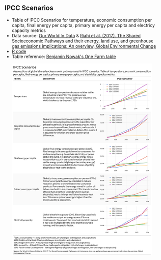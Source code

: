 ## IPCC Scenarios

* Table of IPCC Scenarios for temperature, economic consumption per capita, final energy per capita, primary energy per capita and electricy capacity metrics
* Data source: [Our World In Data](https://ourworldindata.org/explorers/ipcc-scenarios) & [Riahi et al. (2017). The Shared Socioeconomic Pathways and their energy, land use, and greenhouse gas emissions implications: An overview, Global Environmental Change](https://tntcat.iiasa.ac.at/SspDb/dsd)
* [R code](https://github.com/leeolney3/Tables/blob/main/2022/ipcc_scenarios/script.R)
* Table reference: [Benjamin Nowak's One Farm table](https://community.rstudio.com/t/one-farm-creating-our-cultivated-planet-the-big-barnyard-tables/117744)

<p align="center"><img src="https://github.com/leeolney3/Tables/blob/main/2022/ipcc_scenarios/table_1.png" width="90%"></p>
